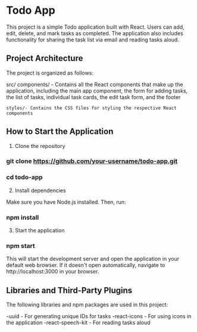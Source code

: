 # Todo App

This project is a simple Todo application built with React. Users can add, edit, delete, and mark tasks as completed. The application also includes functionality for sharing the task list via email and reading tasks aloud.

## Project Architecture

The project is organized as follows:

src/
    components/ - Contains all the React components that make up the application, including the main app component, the form for adding tasks, the list of tasks, individual task cards, the edit task form, and the footer
        
    styles/- Contains the CSS files for styling the respective React components

## How to Start the Application

1) Clone the repository

### git clone https://github.com/your-username/todo-app.git
### cd todo-app

2) Install dependencies

Make sure you have Node.js installed. Then, run:

### npm install

3) Start the application

### npm start

This will start the development server and open the application in your default web browser. If it doesn't open automatically, navigate to http://localhost:3000 in your browser.

## Libraries and Third-Party Plugins

The following libraries and npm packages are used in this project:

-uuid - For generating unique IDs for tasks
-react-icons - For using icons in the application
-react-speech-kit - For reading tasks aloud
